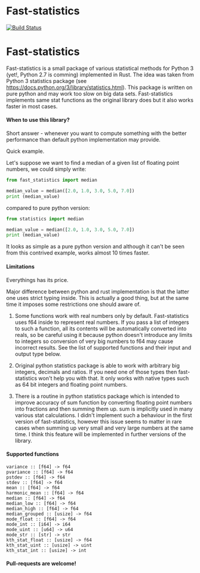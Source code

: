 # Fast-statistics

[![Build Status](https://travis-ci.com/risboo6909/fast-statistics.svg?token=sEoRH24ki1j8CFisEvo5&branch=master)](https://travis-ci.com/risboo6909/fast-statistics)

# Fast-statistics

Fast-statistics is a small package of various statistical methods for Python 3 (yet!, Python 2.7 is comming) implemented in Rust. The idea was taken from Python 3 statistics package (see https://docs.python.org/3/library/statistics.html). This package is written on pure python and may work too slow on big data sets. Fast-statistics implements same stat functions as the original library does but it also works faster in most cases.

#### When to use this library?

Short answer -  whenever you want to compute something with the better performance than default python implementation may provide.

Quick example.

Let's suppose we want to find a median of a given list of floating point numbers, we could simply write:
```python
from fast_statistics import median

median_value = median([2.0, 1.0, 3.0, 5.0, 7.0])
print (median_value)
```

compared to pure python version:

```python
from statistics import median

median_value = median([2.0, 1.0, 3.0, 5.0, 7.0])
print (median_value)
```

It looks as simple as a pure python version and although it can't be seen from this contrived example, works almost 10 times faster.

#### Limitations

Everythings has its price.

Major difference between python and rust implementation is that the latter one uses strict typing inside. This is actually a good thing, but at the same time it imposes some restrictions one should aware of.

1. Some functions work with real numbers only by default. Fast-statistics uses 
f64
 inside to represent real numbers. If you pass a list of integers to such a function, all its contents will be automatically converted into reals, so be careful using it because python doesn't introduce any limits to integers so conversion of very big numbers to 
f64
 may cause incorrect results. See the list of supported functions and their input and output type below.

2. Original python statistics package is able to work with arbitrary big integers, decimals and ratios. If you need one of those types then fast-statistics won't help you with that. It only works with native types such as 64 bit integers and floating point numbers.

3. There is a routine in python statistics package which is intended to improve accuracy of 
sum
 function by converting floating point numbers into fractions and then summing them up. 
sum
 is implicitly used in many various stat calculations. I didn't implement such a behaviour in the first version of fast-statistics, however this issue seems to matter in rare cases  when summing up very small and very large numbers at the same time. I think this feature will be implemented in further versions of the library.

#### Supported functions
```
variance :: [f64] -> f64
pvariance :: [f64] -> f64
pstdev :: [f64] -> f64
stdev :: [f64] -> f64
mean :: [f64] -> f64
harmonic_mean :: [f64] -> f64
median :: [f64] -> f64
median_low :: [f64] -> f64
median_high :: [f64] -> f64
median_grouped :: [usize] -> f64
mode_float :: [f64] -> f64
mode_int :: [i64] -> i64
mode_uint :: [u64] -> u64
mode_str :: [str] -> str
kth_stat_float :: [usize] -> f64
kth_stat_uint :: [usize] -> uint
kth_stat_int :: [usize] -> int
```

#### Pull-requests are welcome!
